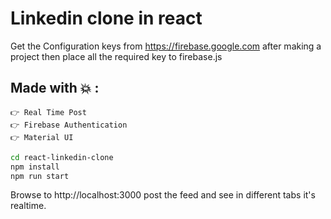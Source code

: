 # Linkedin clone in react

Get the Configuration keys from https://firebase.google.com after making a project then place all the required key to firebase.js

## Made with 💥 :
 ```
👉 Real Time Post
👉 Firebase Authentication
👉 Material UI
```

``` bash
cd react-linkedin-clone
npm install
npm run start
```

Browse to http://localhost:3000 post the feed and see in different tabs it's realtime.
